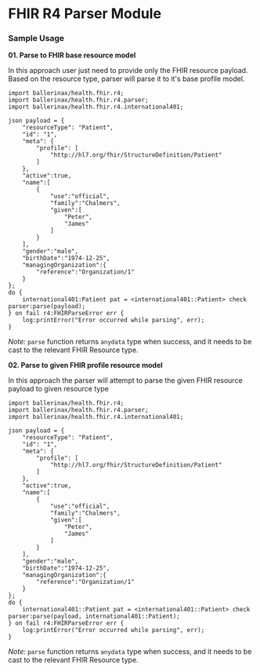 # FHIR R4 Parser Module

### Sample Usage

**01. Parse to FHIR base resource model**

In this approach user just need to provide only the FHIR resource payload. Based on the resource type, parser will parse
it to it's base profile model.

```ballerina
import ballerinax/health.fhir.r4;
import ballerinax/health.fhir.r4.parser;
import ballerinax/health.fhir.r4.international401;

json payload = {
    "resourceType": "Patient",
    "id": "1",
    "meta": {
        "profile": [
            "http://hl7.org/fhir/StructureDefinition/Patient"
        ]
    },
    "active":true,
    "name":[
        {
            "use":"official",
            "family":"Chalmers",
            "given":[
                "Peter",
                "James"
            ]
        }
    ],
    "gender":"male",
    "birthDate":"1974-12-25",
    "managingOrganization":{
        "reference":"Organization/1"
    }
};
do {
    international401:Patient pat = <international401::Patient> check parser:parse(payload);
} on fail r4:FHIRParseError err {
    log:printError("Error occurred while parsing", err);
}
```

*Note:* `parse` function returns `anydata` type when success, and it needs to be cast to the relevant FHIR Resource type.

**02. Parse to given FHIR profile resource model**

In this approach the parser will attempt to parse the given FHIR resource payload to given resource type

```ballerina
import ballerinax/health.fhir.r4;
import ballerinax/health.fhir.r4.parser;
import ballerinax/health.fhir.r4.international401;

json payload = {
    "resourceType": "Patient",
    "id": "1",
    "meta": {
        "profile": [
            "http://hl7.org/fhir/StructureDefinition/Patient"
        ]
    },
    "active":true,
    "name":[
        {
            "use":"official",
            "family":"Chalmers",
            "given":[
                "Peter",
                "James"
            ]
        }
    ],
    "gender":"male",
    "birthDate":"1974-12-25",
    "managingOrganization":{
        "reference":"Organization/1"
    }
};
do {
    international401::Patient pat = <international401::Patient> check parser:parse(payload, international401::Patient);
} on fail r4:FHIRParseError err {
    log:printError("Error occurred while parsing", err);
}
```

*Note:* `parse` function returns `anydata` type when success, and it needs to be cast to the relevant FHIR Resource type.
